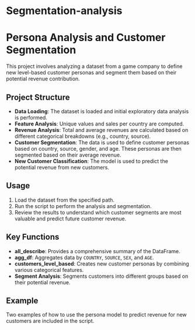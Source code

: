 # Segmentation-analysis

# Persona Analysis and Customer Segmentation

This project involves analyzing a dataset from a game company to define new level-based customer personas and segment them based on their potential revenue contribution.

## Project Structure

- **Data Loading**: The dataset is loaded and initial exploratory data analysis is performed.
- **Feature Analysis**: Unique values and sales per country are computed.
- **Revenue Analysis**: Total and average revenues are calculated based on different categorical breakdowns (e.g., country, source).
- **Customer Segmentation**: The data is used to define customer personas based on country, source, gender, and age. These personas are then segmented based on their average revenue.
- **New Customer Classification**: The model is used to predict the potential revenue from new customers.

## Usage

1. Load the dataset from the specified path.
2. Run the script to perform the analysis and segmentation.
3. Review the results to understand which customer segments are most valuable and predict future customer revenue.

## Key Functions

- **all_describe**: Provides a comprehensive summary of the DataFrame.
- **agg_df**: Aggregates data by `COUNTRY`, `SOURCE`, `SEX`, and `AGE`.
- **customers_level_based**: Creates new customer personas by combining various categorical features.
- **Segment Analysis**: Segments customers into different groups based on their potential revenue.

## Example

Two examples of how to use the persona model to predict revenue for new customers are included in the script.
